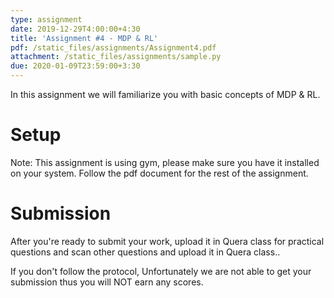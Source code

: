 ```yaml
---
type: assignment
date: 2019-12-29T4:00:00+4:30
title: 'Assignment #4 - MDP & RL'
pdf: /static_files/assignments/Assignment4.pdf
attachment: /static_files/assignments/sample.py
due: 2020-01-09T23:59:00+3:30
---
```

In this assignment we will familiarize you with basic concepts of MDP & RL.

# Setup
Note: This assignment is using gym, please make sure you have it installed on your system.
Follow the pdf document for the rest of the assignment.

# Submission
After you're ready to submit your work, upload it in Quera class for practical questions and scan other questions and upload it in Quera class..

If you don't follow the protocol, Unfortunately we are not able to get your submission thus you will NOT earn any scores.
